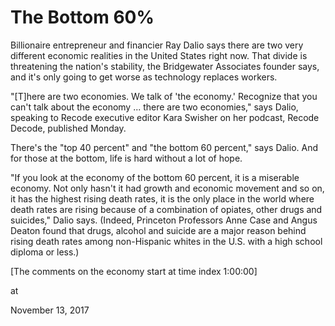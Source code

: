 # The Bottom 60%
Billionaire entrepreneur and financier Ray Dalio says there are two very different economic realities in the United States right now. That divide is threatening the nation's stability, the Bridgewater Associates founder says, and it's only going to get worse as technology replaces workers.

"[T]here are two economies. We talk of 'the economy.' Recognize that you can't talk about the economy ... there are two economies," says Dalio, speaking to Recode executive editor Kara Swisher on her podcast, Recode Decode, published Monday.

There's the "top 40 percent" and "the bottom 60 percent," says Dalio. And for those at the bottom, life is hard without a lot of hope.

"If you look at the economy of the bottom 60 percent, it is a miserable economy. Not only hasn't it had growth and economic movement and so on, it has the highest rising death rates, it is the only place in the world where death rates are rising because of a combination of opiates, other drugs and suicides," Dalio says. (Indeed, Princeton Professors Anne Case and Angus Deaton found that drugs, alcohol and suicide are a major reason behind rising death rates among non-Hispanic whites in the U.S. with a high school diploma or less.)

[The comments on the economy start at time index 1:00:00]










at

November 13, 2017















